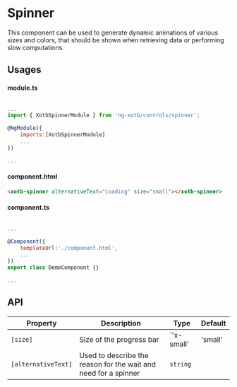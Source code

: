 # Spinner

This component can be used to generate dynamic animations of various sizes and colors, that should be shown when retrieving data or performing slow computations.

## Usages

#### module.ts
```javascript

...
import { XotbSpinnerModule } from 'ng-xotb/controls/spinner';

@NgModule({
    imports:[XotbSpinnerModule]
    ...
})

...
```

#### component.html
```html
<xotb-spinner alternativeText="Loading" size="small"></xotb-spinner>
```

#### component.ts
```javascript

...

@Component({
    templateUrl:'./component.html',
    ...
})
export class DemoComponent {}

...
```

## API
 
#### <xotb-progress-bar>

| Property | Description | Type | Default |
| --- | --- | --- | --- |
| `[size]` | Size of the progress bar | `'x-small' | 'small' | 'medium' | 'large'` | `'medium'` |
| `[alternativeText]` | Used to describe the reason for the wait and need for a spinner | `string` | |
